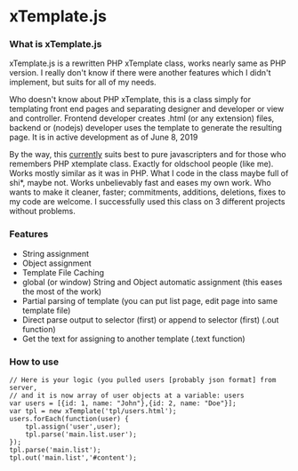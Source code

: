 # xTemplate.js

### What is xTemplate.js

xTemplate.js is a rewritten PHP xTemplate class, works nearly same as PHP version. I really don't know if there were another features which I didn't implement, but suits for all of my needs.

Who doesn't know about PHP xTemplate, this is a class simply for templating front end pages and separating designer and developer or view and controller. Frontend developer creates .html (or any extension) files, backend or (nodejs) developer uses the template to generate the resulting page. It is in active development as of June 8, 2019

By the way, this <u>currently</u> suits best to pure javascripters and for those who remembers PHP xtemplate class. Exactly for oldschool people (like me). Works mostly similar as it was in PHP. What I code in the class maybe full of shi*, maybe not. Works unbelievably fast and eases my own work. Who wants to make it cleaner, faster; commitments, additions, deletions, fixes to my code are welcome. I successfully used this class on 3 different projects without problems.

### Features

* String assignment
* Object assignment
* Template File Caching
* global (or window) String and Object automatic assignment (this eases the most of the work)
* Partial parsing of template (you can put list page, edit page into same template file)
* Direct parse output to selector (first) or append to selector (first) (.out function)
* Get the text for assigning to another template (.text function)

### How to use

    // Here is your logic (you pulled users [probably json format] from server,
    // and it is now array of user objects at a variable: users
    var users = [{id: 1, name: "John"},{id: 2, name: "Doe"}];
    var tpl = new xTemplate('tpl/users.html');
    users.forEach(function(user) {
        tpl.assign('user',user);
        tpl.parse('main.list.user');
    });
    tpl.parse('main.list');
    tpl.out('main.list','#content');
